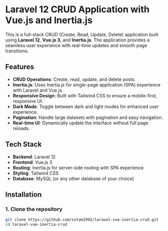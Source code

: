# Laravel 12 CRUD Application with Vue.js and Inertia.js

This is a full-stack CRUD (Create, Read, Update, Delete) application built using **Laravel 12**, **Vue.js 3**, and **Inertia.js**. The application provides a seamless user experience with real-time updates and smooth page transitions.

## Features

- **CRUD Operations**: Create, read, update, and delete posts.
- **Inertia.js**: Uses Inertia.js for single-page application (SPA) experience with Laravel and Vue.js.
- **Responsive Design**: Built with Tailwind CSS to ensure a mobile-first, responsive UI.
- **Dark Mode**: Toggle between dark and light modes for enhanced user experience.
- **Pagination**: Handle large datasets with pagination and easy navigation.
- **Real-time UI**: Dynamically update the interface without full page reloads.

## Tech Stack

- **Backend**: Laravel 12
- **Frontend**: Vue.js 3
- **Routing**: Inertia.js for server-side routing with SPA experience
- **Styling**: Tailwind CSS
- **Database**: MySQL (or any other database of your choice)

## Installation

### 1. Clone the repository

```bash
git clone https://github.com/sotam1992/laravel-vue-inertia-crud.git
cd laravel-vue-inertia-crud




